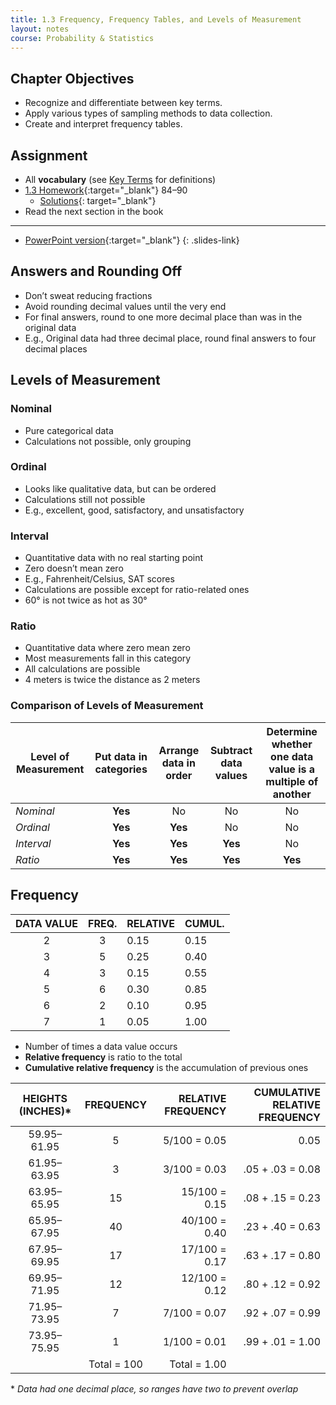 ```yaml
---
title: 1.3 Frequency, Frequency Tables, and Levels of Measurement
layout: notes
course: Probability & Statistics
---
```


## Chapter Objectives

- Recognize and differentiate between key terms.
- Apply various types of sampling methods to data collection.
- Create and interpret frequency tables.

## Assignment

- All **vocabulary** (see [Key Terms](https://openstax.org/books/statistics/pages/1-key-terms) for definitions)
- [1.3 Homework](https://openstax.org/books/statistics/pages/1-homework#fs-idm8238960){:target="_blank"} 84–90
  - [Solutions](https://manville.instructure.com/courses/5660/files?preview=780645){: target="_blank"}
- Read the next section in the book

---

- [PowerPoint version](https://1drv.ms/p/c/c4097c61e06a2b97/EYaMcytRmPtMql5OuSTTozABQJWoLQ_XzY0PlMpfHYTkWQ?e=TsYBS6){:target="_blank"}
{: .slides-link}

## Answers and Rounding Off

- Don’t sweat reducing fractions
- Avoid rounding decimal values until the very end
- For final answers, round to one more decimal place than was in the original data
- E.g., Original data had three decimal place, round final answers to four decimal places

## Levels of Measurement

### Nominal

- Pure categorical data
- Calculations not possible, only grouping

### Ordinal

- Looks like qualitative data, but can be ordered
- Calculations still not possible
- E.g., excellent, good, satisfactory, and unsatisfactory

### Interval

- Quantitative data with no real starting point
- Zero doesn’t mean zero
- E.g., Fahrenheit/Celsius, SAT scores
- Calculations are possible except for ratio-related ones
- 60° is not twice as hot as 30°

### Ratio

- Quantitative data where zero mean zero
- Most measurements fall in this category
- All calculations are possible
- 4 meters is twice the distance as 2 meters

### Comparison of Levels of Measurement

| Level of Measurement | Put data in categories | Arrange data in order | Subtract data values | Determine whether one data value is a multiple of another |
| -------------------- | :--------------------: | :-------------------: | :------------------: | :-------------------------------------------------------: |
| _Nominal_            |        **Yes**         |          No           |          No          |                            No                             |
| _Ordinal_            |        **Yes**         |        **Yes**        |          No          |                            No                             |
| _Interval_           |        **Yes**         |        **Yes**        |       **Yes**        |                            No                             |
| _Ratio_              |        **Yes**         |        **Yes**        |       **Yes**        |                          **Yes**                          |

## Frequency

| DATA VALUE | FREQ. | RELATIVE | CUMUL. |
| :--------: | :---: | -------- | ------ |
|     2      |   3   | 0.15     | 0.15   |
|     3      |   5   | 0.25     | 0.40   |
|     4      |   3   | 0.15     | 0.55   |
|     5      |   6   | 0.30     | 0.85   |
|     6      |   2   | 0.10     | 0.95   |
|     7      |   1   | 0.05     | 1.00   |

- Number of times a data value occurs
- **Relative frequency** is ratio to the total
- **Cumulative relative frequency** is the accumulation of previous ones

| HEIGHTS (INCHES)* |  FREQUENCY  | RELATIVE FREQUENCY | CUMULATIVE RELATIVE FREQUENCY |
| :---------------: | :---------: | -----------------: | ----------------------------: |
|    59.95–61.95    |      5      |       5/100 = 0.05 |                          0.05 |
|    61.95–63.95    |      3      |       3/100 = 0.03 |              .05 + .03 = 0.08 |
|    63.95–65.95    |     15      |      15/100 = 0.15 |              .08 + .15 = 0.23 |
|    65.95–67.95    |     40      |      40/100 = 0.40 |              .23 + .40 = 0.63 |
|    67.95–69.95    |     17      |      17/100 = 0.17 |              .63 + .17 = 0.80 |
|    69.95–71.95    |     12      |      12/100 = 0.12 |              .80 + .12 = 0.92 |
|    71.95–73.95    |      7      |       7/100 = 0.07 |              .92 + .07 = 0.99 |
|    73.95–75.95    |      1      |       1/100 = 0.01 |              .99 + .01 = 1.00 |
|                   | Total = 100 |       Total = 1.00 |                               |

\* *Data had one decimal place, so ranges have two to prevent overlap*
